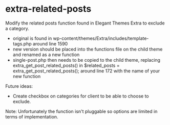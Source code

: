 # extra-related-posts
Modify the related posts function found in Elegant Themes Extra to exclude a category.
* original is found in wp-content/themes/Extra/includes/template-tags.php around line 1590
* new version should be placed into the functions file on the child theme and renamed as a new function
* single-post.php then needs to be copied to the child theme, replacing extra_get_post_related_posts() in $related_posts = extra_get_post_related_posts(); around line 172 with the name of your new function
  
Future ideas:
* Create checkbox on categories for client to be able to choose to exclude.
  
Note: Unfortunately the function isn't pluggable so options are limited in terms of implementation.
